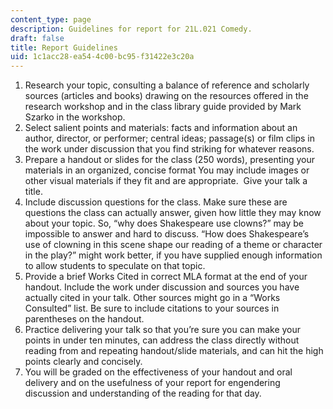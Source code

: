 ```yaml
---
content_type: page
description: Guidelines for report for 21L.021 Comedy.
draft: false
title: Report Guidelines
uid: 1c1acc28-ea54-4c00-bc95-f31422e3c20a
---
```

1. Research your topic, consulting a balance of reference and scholarly sources (articles and books) drawing on the resources offered in the research workshop and in the class library guide provided by Mark Szarko in the workshop.
2. Select salient points and materials: facts and information about an author, director, or performer; central ideas; passage(s) or film clips in the work under discussion that you find striking for whatever reasons.
3. Prepare a handout or slides for the class (250 words), presenting your materials in an organized, concise format You may include images or other visual materials if they fit and are appropriate.  Give your talk a title.
4. Include discussion questions for the class. Make sure these are questions the class can actually answer, given how little they may know about your topic. So, “why does Shakespeare use clowns?” may be impossible to answer and hard to discuss. “How does Shakespeare’s use of clowning in this scene shape our reading of a theme or character in the play?” might work better, if you have supplied enough information to allow students to speculate on that topic.
5. Provide a brief Works Cited in correct MLA format at the end of your handout. Include the work under discussion and sources you have actually cited in your talk. Other sources might go in a “Works Consulted” list. Be sure to include citations to your sources in parentheses on the handout.
6. Practice delivering your talk so that you’re sure you can make your points in under ten minutes, can address the class directly without reading from and repeating handout/slide materials, and can hit the high points clearly and concisely.
7. You will be graded on the effectiveness of your handout and oral delivery and on the usefulness of your report for engendering discussion and understanding of the reading for that day.